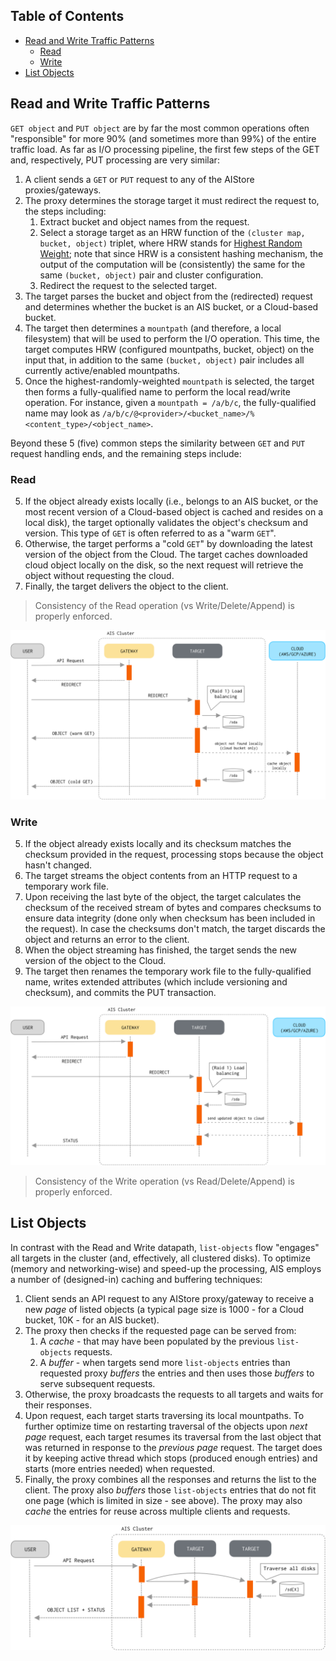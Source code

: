 ## Table of Contents

- [Read and Write Traffic Patterns](#read-and-write-traffic-patterns)
  - [Read](#read)
  - [Write](#write)
- [List Objects](#list-objects)

## Read and Write Traffic Patterns

`GET object` and `PUT object` are by far the most common operations often "responsible" for more 90% (and sometimes more than 99%) of the entire traffic load. As far as I/O processing pipeline, the first few steps of the GET and, respectively, PUT processing are very similar:

1. A client sends a `GET` or `PUT` request to any of the AIStore proxies/gateways.
2. The proxy determines the storage target it must redirect the request to, the steps including:
    1. Extract bucket and object names from the request.
    2. Select a storage target as an HRW function of the `(cluster map, bucket, object)` triplet, where HRW stands for [Highest Random Weight](https://en.wikipedia.org/wiki/Rendezvous_hashing);
       note that since HRW is a consistent hashing mechanism, the output of the computation will be (consistently) the same for the same `(bucket, object)` pair and cluster configuration.
    3. Redirect the request to the selected target.
3. The target parses the bucket and object from the (redirected) request and determines whether the bucket is an AIS bucket, or a Cloud-based bucket.
4. The target then determines a `mountpath` (and therefore, a local filesystem) that will be used to perform the I/O operation.
   This time, the target computes HRW (configured mountpaths, bucket, object) on the input that, in addition to the same `(bucket, object)` pair includes all currently active/enabled mountpaths.
5. Once the highest-randomly-weighted `mountpath` is selected, the target then forms a fully-qualified name to perform the local read/write operation.
   For instance, given a `mountpath = /a/b/c`, the fully-qualified name may look as `/a/b/c/@<provider>/<bucket_name>/%<content_type>/<object_name>`.

Beyond these 5 (five) common steps the similarity between `GET` and `PUT` request handling ends, and the remaining steps include:

### Read

5. If the object already exists locally (i.e., belongs to an AIS bucket, or the most recent version of a Cloud-based object is cached and resides on a local disk), the target optionally validates the object's checksum and version.
   This type of `GET` is often referred to as a "warm `GET`".
6. Otherwise, the target performs a "cold `GET`" by downloading the latest version of the object from the Cloud.
   The target caches downloaded cloud object locally on the disk, so the next request will retrieve the object without requesting the cloud.
7. Finally, the target delivers the object to the client.

> Consistency of the Read operation (vs Write/Delete/Append) is properly enforced.

![](images/ais-get-flow.png)

### Write

5. If the object already exists locally and its checksum matches the checksum provided in the request, processing stops because the object hasn't changed.
6. The target streams the object contents from an HTTP request to a temporary work file.
7. Upon receiving the last byte of the object, the target calculates the checksum of the received stream of bytes and compares checksums to ensure data integrity (done only when checksum has been included in the request).
   In case the checksums don't match, the target discards the object and returns an error to the client.
8. When the object streaming has finished, the target sends the new version of the object to the Cloud.
9. The target then renames the temporary work file to the fully-qualified name, writes extended attributes (which include versioning and checksum), and commits the PUT transaction.

![](images/ais-put-flow.png)

> Consistency of the Write operation (vs Read/Delete/Append) is properly enforced.

## List Objects

In contrast with the Read and Write datapath, `list-objects` flow "engages" all targets in the cluster (and, effectively, all clustered disks). To optimize (memory and networking-wise) and speed-up the processing, AIS employs a number of (designed-in) caching and buffering techniques:

1. Client sends an API request to any AIStore proxy/gateway to receive a new *page* of listed objects (a typical page size is 1000 - for a Cloud bucket, 10K - for an AIS bucket).
2. The proxy then checks if the requested page can be served from:
   1. A *cache* - that may have been populated by the previous `list-objects` requests.
   2. A *buffer* - when targets send more `list-objects` entries than requested proxy *buffers* the entries and then uses those *buffers* to serve subsequent requests.
3. Otherwise, the proxy broadcasts the requests to all targets and waits for their responses.
3. Upon request, each target starts traversing its local mountpaths.
   To further optimize time on restarting traversal of the objects upon *next page* request, each target resumes its traversal from the last object that was returned in response to the *previous page* request.
   The target does it by keeping active thread which stops (produced enough entries) and starts (more entries needed) when requested.
4. Finally, the proxy combines all the responses and returns the list to the client.
   The proxy also *buffers* those `list-objects` entries that do not fit one page (which is limited in size - see above).
   The proxy may also *cache* the entries for reuse across multiple clients and requests.

![](images/ais-list-flow.png)
